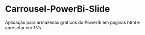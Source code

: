 # Carrousel-PowerBi-Slide
Aplicação para armazenas gráficos do PowerBi em páginas html e apresetar em  TVs 
